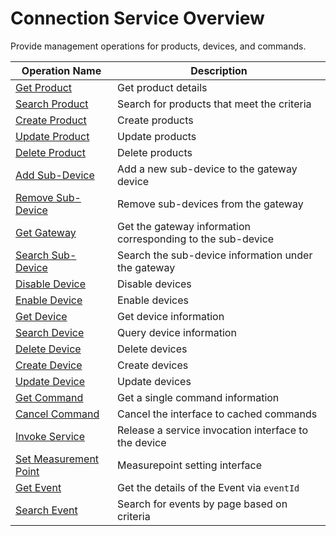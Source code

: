 # Connection Service Overview



Provide management operations for products, devices, and commands.

| Operation Name     | Description                |
|--------------|---------------------|
| [Get Product](get_product) | Get product details |
| [Search Product](search_product) | Search for products that meet the criteria |
|[Create Product](create_product) |Create products|
|[Update Product](update_product)  |Update products|
|[Delete Product](delete_product) |Delete products|
|[Add Sub-Device](add_sub_device) |Add a new sub-device to the gateway device|
|[Remove Sub-Device](remove_sub_device) |Remove sub-devices from the gateway|
|[Get Gateway](get_gateway) |Get the gateway information corresponding to the sub-device|
|[Search Sub-Device](search_sub_device) |Search the sub-device information under the gateway|
|[Disable Device](disable_device)|Disable devices|
|[Enable Device](enable_device)|Enable devices|
|[Get Device](get_device)|Get device information|
|[Search Device](search_device)|Query device information|
|[Delete Device](delete_device)|Delete devices|
|[Create Device](create_device)|Create devices|
|[Update Device](update_device)|Update devices|
|[Get Command](get_command)|Get a single command information|
|[Cancel Command](cancel_command)|Cancel the interface to cached commands|
|[Invoke Service](invoke_service)|Release a service invocation interface to the device|
|[Set Measurement Point](set_measurepoint)|Measurepoint setting interface|
|[Get Event](get_event)|Get the details of the Event via `eventId`|
|[Search Event](search_event)|Search for events by page based on criteria|
